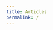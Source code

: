 ```yaml
---
title: Articles
permalink: /
---
```


<div id="map"></div>

<script>
var map = L.map('map').setView([46.6, 2.1], 6)
           .addLayer(new L.tileLayer('http://{s}.basemaps.cartocdn.com/light_nolabels/{z}/{x}/{y}.png',{
              subdomains: 'abcd',
              detectRetina: true,
              minZoom: 6, maxZoom: 12 })),
    d = {}, layer = [new L.layerGroup(),new L.layerGroup(),new L.layerGroup()];

function draw(data, cl, l){
  if (data.type === "Topology") {
    for (key in data.objects) {
      geojson = topojson.feature(data, data.objects[key]);
      l.addLayer(new L.GeoJSON(geojson,{className: cl,
        onEachFeature: function (feature, l) {
          if (cl === "departements"){
            d[feature.properties.insee] = l.getBounds();
          }
        }
      }))
    }
  }
}

d3.json("data/geo/topo/cantons.json", function(json){
  draw(json, "cantons", layer[1]);
  map.addLayer(layer[1]);
  d3.json("data/geo/topo/departements.json", function(json){
    draw(json, "departements", layer[0]);
    map.addLayer(layer[0]);
  });
});

map.on('moveend', function() {
  if(map.getZoom()<=6){
    map.addLayer(layer[0]);
  }
  if(map.getZoom()>6 && map.getZoom()<=8){
    map.removeLayer(layer[0]).addLayer(layer[1]).removeLayer(layer[2]);
  }
  if(map.getZoom()>8){
    map.removeLayer(layer[1]);
    for (i in d){
      bounds = map.getBounds();
      if (bounds.contains(d[i]) || bounds.intersects(d[i])){
        delete d[i];
        d3.json("data/geo/topo/"+i+".json", function(json){
          draw(json, "communes", layer[2]);
          map.addLayer(layer[2]);
        });
      }
      else{
        map.addLayer(layer[2]);
      }
    }
  }
});

</script>
